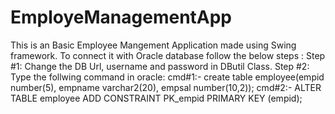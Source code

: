 # EmployeManagementApp
This is an Basic Employee Mangement Application made using Swing framework.
To connect it with Oracle database follow the below steps :
Step #1: Change the DB Url, username and password in DButil Class.
Step #2: Type the follwing command in oracle: 
          cmd#1:- create table employee(empid number(5), empname varchar2(20), empsal number(10,2));
          cmd#2:- ALTER TABLE employee ADD CONSTRAINT PK_empid PRIMARY KEY (empid);

